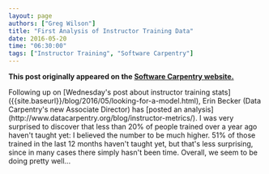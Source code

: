 ```yaml
---
layout: page
authors: ["Greg Wilson"]
title: "First Analysis of Instructor Training Data"
date: 2016-05-20
time: "06:30:00"
tags: ["Instructor Training", "Software Carpentry"]
---
```


<p><b>This post originally appeared on the <a href="https://software-carpentry.org/">Software Carpentry website.</a></b></p>
Following up on [Wednesday's post about instructor training stats]({{site.baseurl}}/blog/2016/05/looking-for-a-model.html),
Erin Becker (Data Carpentry's new Associate Director) has [posted an analysis](http://www.datacarpentry.org/blog/instructor-metrics/).
I was very surprised to discover that less than 20% of people trained over a year ago haven't taught yet:
I believed the number to be much higher.
51% of those trained in the last 12 months haven't taught yet,
but that's less surprising, since in many cases there simply hasn't been time.
Overall,
we seem to be doing pretty well...

